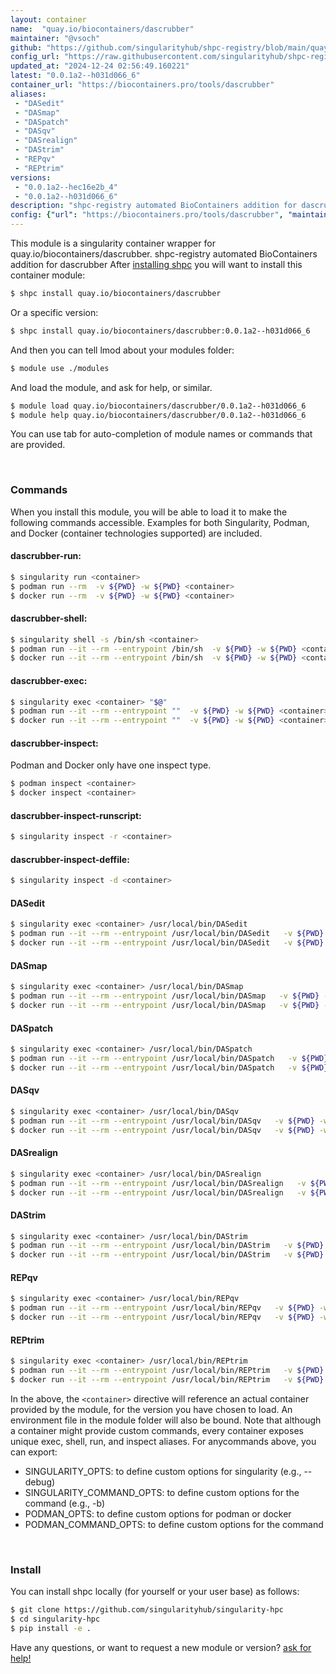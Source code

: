 ```yaml
---
layout: container
name:  "quay.io/biocontainers/dascrubber"
maintainer: "@vsoch"
github: "https://github.com/singularityhub/shpc-registry/blob/main/quay.io/biocontainers/dascrubber/container.yaml"
config_url: "https://raw.githubusercontent.com/singularityhub/shpc-registry/main/quay.io/biocontainers/dascrubber/container.yaml"
updated_at: "2024-12-24 02:56:49.160221"
latest: "0.0.1a2--h031d066_6"
container_url: "https://biocontainers.pro/tools/dascrubber"
aliases:
 - "DASedit"
 - "DASmap"
 - "DASpatch"
 - "DASqv"
 - "DASrealign"
 - "DAStrim"
 - "REPqv"
 - "REPtrim"
versions:
 - "0.0.1a2--hec16e2b_4"
 - "0.0.1a2--h031d066_6"
description: "shpc-registry automated BioContainers addition for dascrubber"
config: {"url": "https://biocontainers.pro/tools/dascrubber", "maintainer": "@vsoch", "description": "shpc-registry automated BioContainers addition for dascrubber", "latest": {"0.0.1a2--h031d066_6": "sha256:1fe21483ca046f64c068e148ba03fe40b67999f08899f79c5b36eaff8125eabd"}, "tags": {"0.0.1a2--hec16e2b_4": "sha256:be3064ed631087420ce88b26912ae3906e48081e81941a6f0ecf566428c888e9", "0.0.1a2--h031d066_6": "sha256:1fe21483ca046f64c068e148ba03fe40b67999f08899f79c5b36eaff8125eabd"}, "docker": "quay.io/biocontainers/dascrubber", "aliases": {"DASedit": "/usr/local/bin/DASedit", "DASmap": "/usr/local/bin/DASmap", "DASpatch": "/usr/local/bin/DASpatch", "DASqv": "/usr/local/bin/DASqv", "DASrealign": "/usr/local/bin/DASrealign", "DAStrim": "/usr/local/bin/DAStrim", "REPqv": "/usr/local/bin/REPqv", "REPtrim": "/usr/local/bin/REPtrim"}}
---
```


This module is a singularity container wrapper for quay.io/biocontainers/dascrubber.
shpc-registry automated BioContainers addition for dascrubber
After [installing shpc](#install) you will want to install this container module:


```bash
$ shpc install quay.io/biocontainers/dascrubber
```

Or a specific version:

```bash
$ shpc install quay.io/biocontainers/dascrubber:0.0.1a2--h031d066_6
```

And then you can tell lmod about your modules folder:

```bash
$ module use ./modules
```

And load the module, and ask for help, or similar.

```bash
$ module load quay.io/biocontainers/dascrubber/0.0.1a2--h031d066_6
$ module help quay.io/biocontainers/dascrubber/0.0.1a2--h031d066_6
```

You can use tab for auto-completion of module names or commands that are provided.

<br>

### Commands

When you install this module, you will be able to load it to make the following commands accessible.
Examples for both Singularity, Podman, and Docker (container technologies supported) are included.

#### dascrubber-run:

```bash
$ singularity run <container>
$ podman run --rm  -v ${PWD} -w ${PWD} <container>
$ docker run --rm  -v ${PWD} -w ${PWD} <container>
```

#### dascrubber-shell:

```bash
$ singularity shell -s /bin/sh <container>
$ podman run --it --rm --entrypoint /bin/sh  -v ${PWD} -w ${PWD} <container>
$ docker run --it --rm --entrypoint /bin/sh  -v ${PWD} -w ${PWD} <container>
```

#### dascrubber-exec:

```bash
$ singularity exec <container> "$@"
$ podman run --it --rm --entrypoint ""  -v ${PWD} -w ${PWD} <container> "$@"
$ docker run --it --rm --entrypoint ""  -v ${PWD} -w ${PWD} <container> "$@"
```

#### dascrubber-inspect:

Podman and Docker only have one inspect type.

```bash
$ podman inspect <container>
$ docker inspect <container>
```

#### dascrubber-inspect-runscript:

```bash
$ singularity inspect -r <container>
```

#### dascrubber-inspect-deffile:

```bash
$ singularity inspect -d <container>
```


#### DASedit

```bash
$ singularity exec <container> /usr/local/bin/DASedit
$ podman run --it --rm --entrypoint /usr/local/bin/DASedit   -v ${PWD} -w ${PWD} <container> -c " $@"
$ docker run --it --rm --entrypoint /usr/local/bin/DASedit   -v ${PWD} -w ${PWD} <container> -c " $@"
```


#### DASmap

```bash
$ singularity exec <container> /usr/local/bin/DASmap
$ podman run --it --rm --entrypoint /usr/local/bin/DASmap   -v ${PWD} -w ${PWD} <container> -c " $@"
$ docker run --it --rm --entrypoint /usr/local/bin/DASmap   -v ${PWD} -w ${PWD} <container> -c " $@"
```


#### DASpatch

```bash
$ singularity exec <container> /usr/local/bin/DASpatch
$ podman run --it --rm --entrypoint /usr/local/bin/DASpatch   -v ${PWD} -w ${PWD} <container> -c " $@"
$ docker run --it --rm --entrypoint /usr/local/bin/DASpatch   -v ${PWD} -w ${PWD} <container> -c " $@"
```


#### DASqv

```bash
$ singularity exec <container> /usr/local/bin/DASqv
$ podman run --it --rm --entrypoint /usr/local/bin/DASqv   -v ${PWD} -w ${PWD} <container> -c " $@"
$ docker run --it --rm --entrypoint /usr/local/bin/DASqv   -v ${PWD} -w ${PWD} <container> -c " $@"
```


#### DASrealign

```bash
$ singularity exec <container> /usr/local/bin/DASrealign
$ podman run --it --rm --entrypoint /usr/local/bin/DASrealign   -v ${PWD} -w ${PWD} <container> -c " $@"
$ docker run --it --rm --entrypoint /usr/local/bin/DASrealign   -v ${PWD} -w ${PWD} <container> -c " $@"
```


#### DAStrim

```bash
$ singularity exec <container> /usr/local/bin/DAStrim
$ podman run --it --rm --entrypoint /usr/local/bin/DAStrim   -v ${PWD} -w ${PWD} <container> -c " $@"
$ docker run --it --rm --entrypoint /usr/local/bin/DAStrim   -v ${PWD} -w ${PWD} <container> -c " $@"
```


#### REPqv

```bash
$ singularity exec <container> /usr/local/bin/REPqv
$ podman run --it --rm --entrypoint /usr/local/bin/REPqv   -v ${PWD} -w ${PWD} <container> -c " $@"
$ docker run --it --rm --entrypoint /usr/local/bin/REPqv   -v ${PWD} -w ${PWD} <container> -c " $@"
```


#### REPtrim

```bash
$ singularity exec <container> /usr/local/bin/REPtrim
$ podman run --it --rm --entrypoint /usr/local/bin/REPtrim   -v ${PWD} -w ${PWD} <container> -c " $@"
$ docker run --it --rm --entrypoint /usr/local/bin/REPtrim   -v ${PWD} -w ${PWD} <container> -c " $@"
```



In the above, the `<container>` directive will reference an actual container provided
by the module, for the version you have chosen to load. An environment file in the
module folder will also be bound. Note that although a container
might provide custom commands, every container exposes unique exec, shell, run, and
inspect aliases. For anycommands above, you can export:

 - SINGULARITY_OPTS: to define custom options for singularity (e.g., --debug)
 - SINGULARITY_COMMAND_OPTS: to define custom options for the command (e.g., -b)
 - PODMAN_OPTS: to define custom options for podman or docker
 - PODMAN_COMMAND_OPTS: to define custom options for the command

<br>

### Install

You can install shpc locally (for yourself or your user base) as follows:

```bash
$ git clone https://github.com/singularityhub/singularity-hpc
$ cd singularity-hpc
$ pip install -e .
```

Have any questions, or want to request a new module or version? [ask for help!](https://github.com/singularityhub/singularity-hpc/issues)